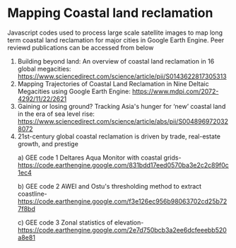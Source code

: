 # Mapping Coastal land reclamation
Javascript codes used to process large scale satellite images to map long term coastal land reclamation for major cities in Google Earth Engine. Peer reviewd publications can be accessed from below

1. Building beyond land: An overview of coastal land reclamation in 16 global megacities: https://www.sciencedirect.com/science/article/pii/S0143622817305313
2. Mapping Trajectories of Coastal Land Reclamation in Nine Deltaic Megacities using Google Earth Engine: https://www.mdpi.com/2072-4292/11/22/2621
3. Gaining or losing ground? Tracking Asia's hunger for ‘new’ coastal land in the era of sea level rise: https://www.sciencedirect.com/science/article/abs/pii/S0048969720328072
4. 21st-century global coastal reclamation is driven by trade, real-estate growth, and prestige <p>
   a) GEE code 1 Deltares Aqua Monitor with coastal grids- https://code.earthengine.google.com/831bdd17eed0570ba3e2c2c89f0c1ec4 <p>
   b) GEE code 2 AWEI and Ostu's thresholding method to extract coastline-https://code.earthengine.google.com/f3e126ec956b98063702cd25b727f8bd <p>
   c) GEE code 3 Zonal statistics of elevation- https://code.earthengine.google.com/2e7d750bcb3a2ee6dcfeeebb520a8e81 <p>
  

